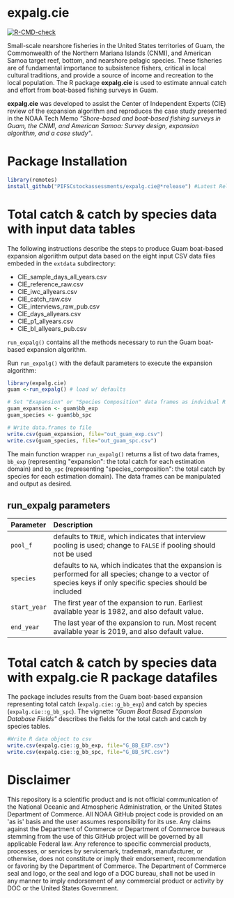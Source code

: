 # expalg.cie
 <!-- badges: start -->
  [![R-CMD-check](https://github.com/PIFSCstockassessments/expalg.cie/actions/workflows/check-release.yaml/badge.svg)](https://github.com/PIFSCstockassessments/expalg.cie/actions/workflows/check-release.yaml)
  <!-- badges: end -->

Small-scale nearshore fisheries in the United States territories of Guam, the Commonwealth of the Northern Mariana Islands (CNMI), and American Samoa target reef, bottom, and nearshore pelagic species. These fisheries are of fundamental importance to subsistence fishers, critical in local cultural traditions, and provide a source of income and recreation to the local population. The R package **expalg.cie** is used to estimate annual catch and effort from boat-based fishing surveys in Guam.

**expalg.cie** was developed to assist the Center of Independent Experts (CIE) review of the expansion algorithm and reproduces the case study presented in the NOAA Tech Memo _"Shore-based and boat-based fishing surveys in Guam, the CNMI, and American Samoa: Survey design, expansion algorithm, and a case study"_.

# Package Installation
```r
library(remotes)
install_github("PIFSCstockassessments/expalg.cie@*release") #Latest Release 
```

# Total catch & catch by species data with input data tables

The following instructions describe the steps to produce Guam boat-based expansion algoriithm output data based on the eight input CSV data files embeded in the `extdata` subdirectory:

- CIE_sample_days_all_years.csv
- CIE_reference_raw.csv
- CIE_iwc_allyears.csv
- CIE_catch_raw.csv
- CIE_interviews_raw_pub.csv
- CIE_days_allyears.csv
- CIE_p1_allyears.csv
- CIE_bl_allyears_pub.csv

`run_expalg()` contains all the methods necessary to run the Guam boat-based expansion algorithm. 

Run `run_expalg()` with the default parameters to execute the expansion algorithm:

```r
library(expalg.cie)
guam <-run_expalg() # load w/ defaults

# Set "Exapansion" or "Species Composition" data frames as indvidual R data.tables
guam_expansion <- guam$bb_exp
guam_species <- guam$bb_spc

# Write data.frames to file
write.csv(guam_expansion, file="out_guam_exp.csv")
write.csv(guam_species, file="out_guam_spc.csv")
```

The main function wrapper `run_expalg()` returns a list of two data frames, `bb_exp` (representing "expansion": the total catch for each estimation domain) and `bb_spc` (representing "species_composition": the total catch by species for each estimation domain). The data frames can be manipulated and output as desired. 


## run_expalg parameters
 
|Parameter    | Description                      |
|:----- | :--------------------------------|
|`pool_f`     | defaults to `TRUE`, which indicates that interview pooling is used; change to `FALSE` if pooling should not be used |
|`species`    | defaults to `NA`, which indicates that the expansion is performed for all species; change to a vector of species keys if only specific species should be included   |
|`start_year` | The first year of the expansion to run. Earliest available year is 1982, and also default value.  |
|`end_year`   | The last year of the expansion to run. Most recent available year is 2019, and also default value. |


# Total catch & catch by species data with expalg.cie R package datafiles

The package includes results from the Guam boat-based expansion representing total catch (`expalg.cie::g_bb_exp`) and catch by species (`expalg.cie::g_bb_spc`). The vignette _"Guam Boat Based Expansion Database Fields"_ describes the fields for the total catch and catch by species tables.


```r
#Write R data object to csv
write.csv(expalg.cie::g_bb_exp, file="G_BB_EXP.csv")
write.csv(expalg.cie::g_bb_spc, file="G_BB_SPC.csv")
```

# Disclaimer

This repository is a scientific product and is not official communication of the National Oceanic and Atmospheric Administration, or the United States Department of Commerce. All NOAA GitHub project code is provided on an 'as is' basis and the user assumes responsibility for its use. Any claims against the Department of Commerce or Department of Commerce bureaus stemming from the use of this GitHub project will be governed by all applicable Federal law. Any reference to specific commercial products, processes, or services by servicemark, trademark, manufacturer, or otherwise, does not constitute or imply their endorsement, recommendation or favoring by the Department of Commerce. The Department of Commerce seal and logo, or the seal and logo of a DOC bureau, shall not be used in any manner to imply endorsement of any commercial product or activity by DOC or the United States Government.
